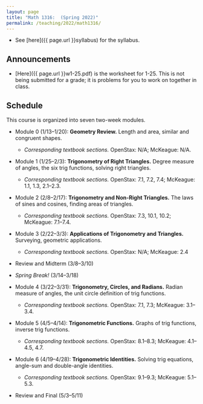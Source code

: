 ```yaml
---
layout: page
title: "Math 1316:  (Spring 2022)"
permalink: /teaching/2022/math1316/
---
```


* See [here]({{ page.url }}syllabus) for the syllabus.



Announcements
-------------

* [Here]({{ page.url }}w1-25.pdf) is the worksheet for 1-25. This is not being submitted for a grade; it is problems for you to work on together in class.



Schedule
--------

This course is organized into seven two-week modules. 

* Module 0 (1/13–1/20): **Geometry Review.** Length and area, similar and congruent shapes. 

    * *Corresponding textbook sections.* OpenStax: N/A; McKeague: N/A.

* Module 1 (1/25–2/3): **Trigonometry of Right Triangles.** Degree measure of angles, the six trig functions, solving right triangles.

    * *Corresponding textbook sections.* OpenStax: 7.1, 7.2, 7.4; McKeague: 1.1, 1.3, 2.1–2.3.

* Module 2 (2/8–2/17): **Trigonometry and Non-Right Triangles.** The laws of sines and cosines, finding areas of triangles.

    * *Corresponding textbook sections.* OpenStax: 7.3, 10.1, 10.2; McKeague: 7.1–7.4.

* Module 3 (2/22–3/3): **Applications of Trigonometry and Triangles.** Surveying, geometric applications.

    * *Corresponding textbook sections.* OpenStax: N/A; McKeague: 2.4

* Review and Midterm (3/8–3/10)

* *Spring Break!* (3/14–3/18)

* Module 4 (3/22–3/31): **Trigonometry, Circles, and Radians.** Radian measure of angles, the unit circle definition of trig functions.

    * *Corresponding textbook sections.* OpenStax: 7.1, 7.3; McKeague: 3.1–3.4.

* Module 5 (4/5–4/14): **Trigonometric Functions.** Graphs of trig functions, inverse trig functions.

    * *Corresponding textbook sections.* OpenStax: 8.1–8.3; McKeague: 4.1–4.5, 4.7.

* Module 6 (4/19–4/28): **Trigonometric Identities.** Solving trig equations, angle-sum and double-angle identities.

    * *Corresponding textbook sections.* OpenStax: 9.1–9.3; McKeague: 5.1–5.3.

* Review and Final (5/3–5/11)
